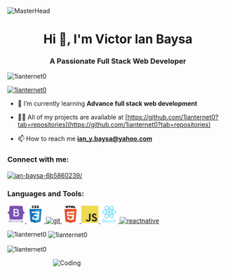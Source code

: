 ![MasterHead](https://www.shootdartsolutions.com/img/service/web-design.gif)

<h1 align="center">Hi 👋, I'm Victor Ian Baysa</h1>
<h3 align="center">A Passionate Full Stack Web Developer</h3>

<p align="left"> <img src="https://komarev.com/ghpvc/?username=1ianternet0&label=Profile%20views&color=0e75b6&style=flat" alt="1ianternet0" /> </p>

<p align="left"> <a href="https://github.com/ryo-ma/github-profile-trophy"><img src="https://github-profile-trophy.vercel.app/?username=1ianternet0" alt="1ianternet0" /></a> </p>

- 🌱 I’m currently learning **Advance full stack web development**

- 👨‍💻 All of my projects are available at [https://github.com/1ianternet0?tab=repositories](https://github.com/1ianternet0?tab=repositories)

- 📫 How to reach me **ian_y.baysa@yahoo.com**

<h3 align="left">Connect with me:</h3>
<p align="left">
<a href="https://linkedin.com/in/ian-baysa-6b5860239/" target="blank"><img align="center" src="https://raw.githubusercontent.com/rahuldkjain/github-profile-readme-generator/master/src/images/icons/Social/linked-in-alt.svg" alt="ian-baysa-6b5860239/" height="30" width="40" /></a>
</p>

<h3 align="left">Languages and Tools:</h3>
<p align="left"> <a href="https://getbootstrap.com" target="_blank" rel="noreferrer"> <img src="https://raw.githubusercontent.com/devicons/devicon/master/icons/bootstrap/bootstrap-plain-wordmark.svg" alt="bootstrap" width="40" height="40"/> </a> <a href="https://www.w3schools.com/css/" target="_blank" rel="noreferrer"> <img src="https://raw.githubusercontent.com/devicons/devicon/master/icons/css3/css3-original-wordmark.svg" alt="css3" width="40" height="40"/> </a> <a href="https://git-scm.com/" target="_blank" rel="noreferrer"> <img src="https://www.vectorlogo.zone/logos/git-scm/git-scm-icon.svg" alt="git" width="40" height="40"/> </a> <a href="https://www.w3.org/html/" target="_blank" rel="noreferrer"> <img src="https://raw.githubusercontent.com/devicons/devicon/master/icons/html5/html5-original-wordmark.svg" alt="html5" width="40" height="40"/> </a> <a href="https://developer.mozilla.org/en-US/docs/Web/JavaScript" target="_blank" rel="noreferrer"> <img src="https://raw.githubusercontent.com/devicons/devicon/master/icons/javascript/javascript-original.svg" alt="javascript" width="40" height="40"/> </a> <a href="https://reactjs.org/" target="_blank" rel="noreferrer"> <img src="https://raw.githubusercontent.com/devicons/devicon/master/icons/react/react-original-wordmark.svg" alt="react" width="40" height="40"/> </a> <a href="https://reactnative.dev/" target="_blank" rel="noreferrer"> <img src="https://reactnative.dev/img/header_logo.svg" alt="reactnative" width="40" height="40"/> </a> </p>

<p><img align="left" src="https://github-readme-stats.vercel.app/api/top-langs?username=1ianternet0&show_icons=true&locale=en&layout=compact" alt="1ianternet0" /></p>

<p>&nbsp;<img align="center" src="https://github-readme-stats.vercel.app/api?username=1ianternet0&show_icons=true&locale=en" alt="1ianternet0" /></p>

<p><img align="center" src="https://github-readme-streak-stats.herokuapp.com/?user=1ianternet0&" alt="1ianternet0" /></p>


<img align="right" alt="Coding" width="400" src="https://cdn.dribbble.com/users/1162077/screenshots/3848914/programmer.gif">
